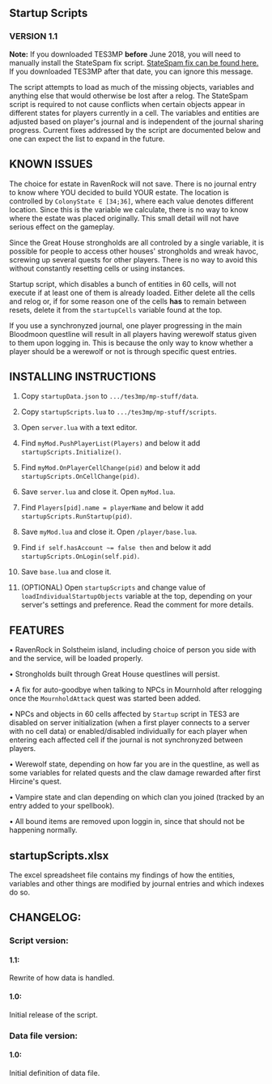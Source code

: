 ﻿## Startup Scripts
### VERSION 1.1

**Note:** If you downloaded TES3MP **before** June 2018, you will need to manually install the StateSpam fix script. [StateSpam fix can be found here.](https://github.com/Skvysh/TES3MP-Scripts/tree/master/StateSpam)
If you downloaded TES3MP after that date, you can ignore this message.

The script attempts to load as much of the missing objects, variables and anything else that would otherwise be lost after a relog. The StateSpam script is required to not cause conflicts when certain objects appear in different states for players currently in a cell. The variables and entities are adjusted based on player's journal and is independent of the journal sharing progress. Current fixes addressed by the script are documented below and one can expect the list to expand in the future.


## KNOWN ISSUES

The choice for estate in RavenRock will not save. There is no journal entry to know where YOU decided to build YOUR estate. The location is controlled by `ColonyState ∈ [34;36]`, where each value denotes different location. Since this is the variable we calculate, there is no way to know where the estate was placed originally. This small detail will not have serious effect on the gameplay.

Since the Great House strongholds are all controled by a single variable, it is possible for people to access other houses' strongholds and wreak havoc, screwing up several quests for other players. There is no way to avoid this without constantly resetting cells or using instances.

Startup script, which disables a bunch of entities in 60 cells, will not execute if at least one of them is already loaded. Either delete all the cells and relog or, if for some reason one of the cells **has** to remain between resets, delete it from the `startupCells` variable found at the top.

If you use a synchronyzed journal, one player progressing in the main Bloodmoon questline will result in all players having werewolf status given to them upon logging in. This is because the only way to know whether a player should be a werewolf or not is through specific quest entries.


## INSTALLING INSTRUCTIONS

1) Copy `startupData.json` to `.../tes3mp/mp-stuff/data`.

2) Copy `startupScripts.lua` to `.../tes3mp/mp-stuff/scripts`.

3) Open `server.lua` with a text editor.

4) Find `myMod.PushPlayerList(Players)` and below it add `startupScripts.Initialize()`.

5) Find `myMod.OnPlayerCellChange(pid)` and below it add `startupScripts.OnCellChange(pid)`.

6) Save `server.lua` and close it. Open `myMod.lua`.

7) Find `Players[pid].name = playerName` and below it add `startupScripts.RunStartup(pid)`.

8) Save `myMod.lua` and close it. Open `/player/base.lua`.

9) Find `if self.hasAccount ~= false then` and below it add `startupScripts.OnLogin(self.pid)`.

10) Save `base.lua` and close it.

11) (OPTIONAL) Open `startupScripts` and change value of `loadIndividualStartupObjects` variable at the top, depending on your server's settings and preference. Read the comment for more details.

## FEATURES

• RavenRock in Solstheim island, including choice of person you side with and the service, will be loaded properly.

• Strongholds built through Great House questlines will persist.

• A fix for auto-goodbye when talking to NPCs in Mournhold after relogging once the `MournholdAttack` quest was started been added.

• NPCs and objects in 60 cells affected by `Startup` script in TES3 are disabled on server initialization (when a first player connects to a server with no cell data) or enabled/disabled individually for each player when entering each affected cell if the journal is not synchronyzed between players.

• Werewolf state, depending on how far you are in the questline, as well as some variables for related quests and the claw damage rewarded after first Hircine's quest.

• Vampire state and clan depending on which clan you joined (tracked by an entry added to your spellbook).

• All bound items are removed upon loggin in, since that should not be happening normally.

## startupScripts.xlsx
The excel spreadsheet file contains my findings of how the entities, variables and other things are modified by journal entries and which indexes do so.


## CHANGELOG:
### Script version:
#### 1.1:
Rewrite of how data is handled.

#### 1.0:
Initial release of the script.

### Data file version:
#### 1.0:
Initial definition of data file.